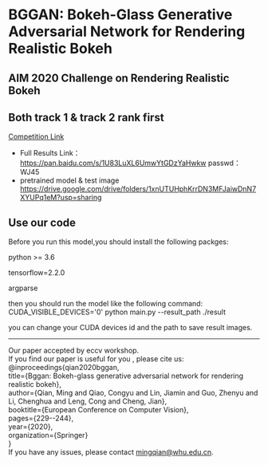 # BGGAN: Bokeh-Glass Generative Adversarial Network for Rendering Realistic Bokeh
## AIM 2020 Challenge on Rendering Realistic Bokeh
## Both track 1 & track 2 rank first
[Competition Link](https://competitions.codalab.org/competitions/24716#learn_the_details)


* Full Results Link：https://pan.baidu.com/s/1U83LuXL6UmwYtGDzYaHwkw   passwd：WJ45
* pretrained model & test image https://drive.google.com/drive/folders/1xnUTUHphKrrDN3MFJaiwDnN7XYUPq1eM?usp=sharing

## Use our code

Before you run this model,you should install the following packges:

python >= 3.6 

tensorflow=2.2.0 

argparse 

then you should run the model like the following command: 
CUDA_VISIBLE_DEVICES='0' python main.py --result_path ./result 

you can change your CUDA devices id and the path to save result images. 

------------------------------------------------------------------------------

Our paper accepted by eccv workshop.  
If you find our paper is useful for you ,
please cite us:  
@inproceedings{qian2020bggan,  
  title={Bggan: Bokeh-glass generative adversarial network for rendering realistic bokeh},  
  author={Qian, Ming and Qiao, Congyu and Lin, Jiamin and Guo, Zhenyu and Li, Chenghua and Leng, Cong and Cheng, Jian},  
  booktitle={European Conference on Computer Vision},  
  pages={229--244},  
  year={2020},  
  organization={Springer}  
}  
If you have any issues, please contact mingqian@whu.edu.cn.
